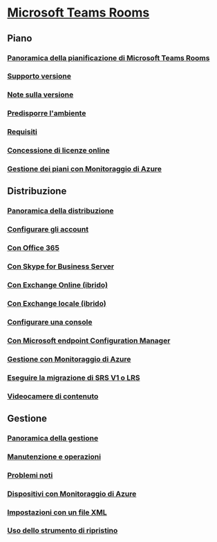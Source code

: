 # [Microsoft Teams Rooms](index.md)
## Piano
### [Panoramica della pianificazione di Microsoft Teams Rooms](rooms-plan.md)
### [Supporto versione](rooms-lifecycle-support.md)
### [Note sulla versione](rooms-release-note.md)
### [Predisporre l'ambiente](rooms-prep.md)
### [Requisiti](requirements.md)
### [Concessione di licenze online](rooms-licensing.md)
### [Gestione dei piani con Monitoraggio di Azure](azure-monitor-plan.md)

## Distribuzione
### [Panoramica della distribuzione](rooms-deploy.md)
### [Configurare gli account](rooms-configure-accounts.md)
### [Con Office 365](with-office-365.md)
### [Con Skype for Business Server](with-skype-for-business-server-2015.md)
### [Con Exchange Online (ibrido)](with-exchange-online.md)
### [Con Exchange locale (ibrido)](with-exchange-on-premises.md)
### [Configurare una console](console.md)
### [Con Microsoft endpoint Configuration Manager](rooms-scale.md)
### [Gestione con Monitoraggio di Azure](azure-monitor-deploy.md)
### [Eseguire la migrazione di SRS V1 o LRS](lrs-migration.md)
### [Videocamere di contenuto](content-camera.md)

## Gestione
### [Panoramica della gestione](rooms-manage.md)
### [Manutenzione e operazioni](rooms-operations.md)
### [Problemi noti](known-issues.md)
### [Dispositivi con Monitoraggio di Azure](azure-monitor-manage.md)
### [Impostazioni con un file XML](xml-config-file.md)
### [Uso dello strumento di ripristino](recovery-tool.md)


